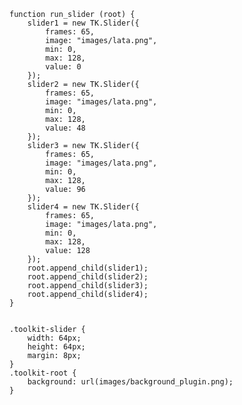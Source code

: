     function run_slider (root) {
        slider1 = new TK.Slider({
            frames: 65,
            image: "images/lata.png",
            min: 0,
            max: 128,
            value: 0
        });
        slider2 = new TK.Slider({
            frames: 65,
            image: "images/lata.png",
            min: 0,
            max: 128,
            value: 48
        });
        slider3 = new TK.Slider({
            frames: 65,
            image: "images/lata.png",
            min: 0,
            max: 128,
            value: 96
        });
        slider4 = new TK.Slider({
            frames: 65,
            image: "images/lata.png",
            min: 0,
            max: 128,
            value: 128
        });
        root.append_child(slider1);
        root.append_child(slider2);
        root.append_child(slider3);
        root.append_child(slider4);
    }
<pre class='css prettyprint source'><code>
.toolkit-slider {
    width: 64px;
    height: 64px;
    margin: 8px;
}
.toolkit-root {
    background: url(images/background_plugin.png);
}
</code></pre>
<script> prepare_example(); </script>
